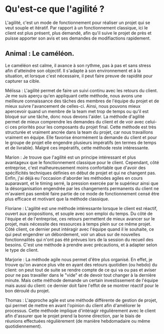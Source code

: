 # Qu'est-ce que l'agilité ?

L'agilité, c'est un mode de fonctionnement pour réaliser un projet qui se veut souple et itératif.  Par rapport à un fonctionnement classique, ici le client est plus présent, plus demandé, afin qu'il suive le projet de près et puisse apporter son avis et ses demandes de modifiactions rapidement.

## Animal : Le caméléon.
Le caméléon est calme, il avance à son rythme, pas à pas et sans stress afin d'atteindre son objectif. Il s'adapte à son environnement et à la situation, et lorsque c'est nécessaire, il peut faire preuve de rapidité pour capturer sa cible.

Mélissa : L'agilité permet de faire un suivi continu avec les retours du client. Je me suis aperçu qu'en appliquant cette méthode, nous avons une meilleure connaissance des tâches des membres de l'équipe du projet et de mieux suivre l'avancement de celles-ci. Ainsi, nous pouvons mieux apercevoir quand un membre de la team met trop de temps ou qu'il est bloqué sur une tâche, donc nous devons l'aider. La méthode d'agilité permet de mieux comprendre les demandes du client et de voir avec celui-ci ces priorités pour les composants du projet final.
Cette méthode est très structurée et vraiment ancrée dans la team du projet, car nous travaillons vraiment en équipe. Elle favorise énormément la demande du client et pour le groupe de projet elle engendre plusieurs impératifs (en termes de temps et de livrable). Malgré ces impératifs, cette méthode reste intéressante.

Marion : Je trouve que l'agilité est un principe intéressant et plus avantageux que le fonctionnement classique pour le client. Cependant, côté entreprise, c'est malheureusement moins confortable que d'avoir des spécificités techniques définies en début de projet et qui ne changent pas.
Enfin, j'ai déjà eu l'occasion d'aborder les méthodes agiles en cours auparavant, et le timing serré, la pression exercée par le supérieur ainsi que la désorganisation engendrée par les changements permanents du client ne m'avaient pas semblé faire partie de ce mode de fonctionnement censé être plus efficace et motivant que la méthode classique.

Floriane : L'agilité est une méthode intéressante lorsque le client est réactif, ouvert aux propositions, et souple avec son emploi du temps. Du côté de l'équipe et de l'entreprise, ces retours permettent de mieux avancer sur le projet, mais nécessite des ressources à temps plein sur ce même projet. Côté client, ce dernier peut intéragir avec l'équipe quand il le souhaite, ce qui peut engendrer un débordement, voir un abus sur de nouvelles fonctionnalités qui n'ont pas été prévues lors de la session du recueil des besoins. 
C'est une méthode à prendre avec précautions, et à adapter selon le type de client. 

Marjorie : La méthode agile nous permet d'être plus organisé. En effet, je trouve qu'on avance plus vite en ayant des retours quotidien (ou hebdo) du client: on peut tout de suite se rendre compte de ce qui va ou pas et aviser pour ne pas travailler dans le "vide" et de devoir tout changer à la dernière minute. Mais cette méthode demande un certain investissement de l'équipe mais aussi du client: ce dernier doit faire l'effot de se montrer réactif pour le bon déroulé du projet.

Thomas : L'approche agile est une méthode différente de gestion de projet, qui permet de mettre en avant l'opinion du client afin d'améliorer le processus. Cette méthode implique d'intéragir régulièrement avec le client afin d'assurer que le projet prend la bonne direction, par le biais de réunions effectuées régulièrement (de manière hebdomadaire ou même quotidiennement). 
